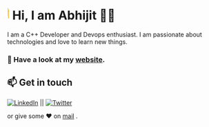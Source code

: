 # <img src="https://raw.githubusercontent.com/ABSphreak/ABSphreak/master/gifs/Hi.gif" height="32px" width="5px"> Hi, I am Abhijit 👨‍💻

I am a C++ Developer and Devops enthusiast. I am passionate about technologies and love to learn new things.

### 🔭 Have a look at my [website](https://abhijit-barik01.github.io/portfolio/).

## 📫 Get in touch
[![LinkedIn](https://img.shields.io/badge/LinkedIn-0077B5?style=for-the-badge&logo=linkedin&logoColor=white)](https://in.linkedin.com/in/abhijit-barik) || [![Twitter](https://img.shields.io/badge/Twitter-1DA1F2?style=for-the-badge&logo=twitter&logoColor=white)](https://twitter.com/Avijit_barik45) 

 or give some ♥ on [mail](mailto:abro45172018@gmail.com) .

